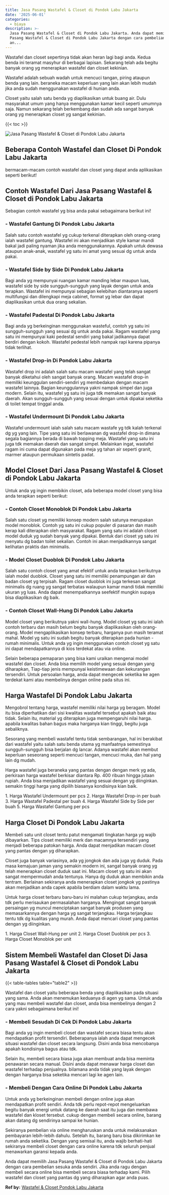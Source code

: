 ```yaml
---
title: Jasa Pasang Wastafel & Closet di Pondok Labu Jakarta
date: '2025-06-01'
categories:
  - biaya
description: >-
  Jasa Pasang Wastafel & Closet di Pondok Labu Jakarta. Anda dapat memilih Jasa
  Pasang Wastafel & Closet di Pondok Labu Jakarta dengan cara pembelian sesuka
  an...
---
```


Wastafel dan closet sepertinya tidak akan heran lagi bagi anda. Kedua benda ini teramat masyhur di berbagai lapisan. Sekarang telah ada begitu banyak orang yg menerapkan wastafel dan closet kekinian.

Wastafel adalah sebuah wadah untuk mencuci tangan, piring ataupun benda yang lain. beraneka macam keperluan yang lain akan lebih mudah jika anda sudah menggunakan wastafel di hunian anda.

Closet yaitu salah satu benda yg diaplikasikan untuk buang air. Dulu masyarakat umum yang hanya menggunakan kamar kecil seperti umumnya saja. Namun sekarang telah berkembang dan sudah ada sangat banyak orang yg menerapkan closet yg sangat kekinian.

{{< toc >}}

![Jasa Pasang Wastafel & Closet di Pondok Labu Jakarta](/images/wastafel-closet-murah03.png)

## Beberapa Contoh Wastafel dan Closet Di Pondok Labu Jakarta

bermacam-macam contoh wastafel dan closet yang dapat anda aplikasikan seperti berikut!

## Contoh Wastafel Dari Jasa Pasang Wastafel & Closet di Pondok Labu Jakarta

Sebagian contoh wastafel yg bisa anda pakai sebagaimana berikut ini!

### \- Wastafel Gantung Di Pondok Labu Jakarta

Salah satu contoh wastafel yg cukup terkenal diterapkan oleh orang-orang ialah wastafel gantung. Wastafel ini akan menjadikan style kamar mandi bakal jadi paling nyaman jika anda menggunakannya. Apakah untuk dewasa ataupun anak-anak, wastafel yg satu ini amat yang sesuai dg untuk anda pakai.

### \- Wastafel Side by Side Di Pondok Labu Jakarta

Bagi anda yg mempunyai ruangan kamar manding lebar maupun luas, wastafel side by side sungguh-sungguh yang layak dengan untuk anda terapkan. Wastafel ini mempunyai sebagian kelebihan diantaranya seperti multifungsi dan dilengkapi meja cabinet, format yg lebar dan dapat diaplikasikan untuk dua orang sekalian.

### \- Wastafel Padestal Di Pondok Labu Jakarta

Bagi anda yg berkeinginan menggunakan wasteful, contoh yg satu ini sungguh-sungguh yang sesuai dg untuk anda pakai. Ragam wastafel yang satu ini mempunyai kaki pedestal sendiri yang bakal jadikannya dapat berdiri dengan kokoh. Wastafel pedestal lebih nampak rapi karena pipanya tidak terlihat.

### \- Wastafel Drop-in Di Pondok Labu Jakarta

Wastafel drop ini adalah salah satu macam wastafel yang telah sangat banyak diketahui oleh sangat banyak orang. Macam wastafel drop-in memiliki keunggulan sendiri-sendiri yg membedakan dengan macam wastafel lainnya. Bagian keunggulannya yakni nampak simpel dan juga modern. Selain itu, wastafel yg satu ini juga tdk memakan sangat banyak daerah. Akan sungguh-sungguh yang sesuai dengan untuk dipakai seketika di toilet tempat tinggal anda.

### \- Wastafel Undermount Di Pondok Labu Jakarta

Wastafel undermount ialah salah satu macam wastafe yg tdk kalah terkenal dg yg yang lain. Tipe yang satu ini berlawanan dg wastafel drop-in dimana segala bagiannya berada di bawah topping meja. Wastafel yang satu ini juga tdk memakan daerah dan sangat simpel. Melainkan ingat, wastafel ragam ini cuma dapat digunakan pada meja yg tahan air seperti granit, marmer ataupun permukaan sintetis padat.

## Model Closet Dari Jasa Pasang Wastafel & Closet di Pondok Labu Jakarta

Untuk anda yg ingin membikin closet, ada beberapa model closet yang bisa anda terapkan seperti berikut:

### \- Contoh Closet Monoblok Di Pondok Labu Jakarta

Salah satu closet yg memiliki konsep modern salah satunya merupakan model monoblok. Contoh yg satu ini cukup populer di pasaran dan masih kerap kali diterapkan oleh masyarakat. Ragam yang satu ini adalah closet model duduk yg sudah banyak yang dipakai. Bentuk dari closet yg satu ini menyatu dg badan toilet sekalian. Contoh ini akan menjadikannya sangat kelihatan praktis dan minimalis.

### \- Model Closet Duoblok Di Pondok Labu Jakarta

Salah satu contoh closet yang amat efektif untuk anda terapkan berikutnya ialah model duoblok. Closet yang satu ini memiliki penampungan air dan badan closet yg terpisah. Ragam closet duoblok ini juga terkesan sangat minimalis dg ruang yg sangat terbatas walaupun kamar mandi tidak memiliki ukuran yg luas. Anda dapat menempatkannya seefektif mungkin supaya bisa diaplikasikan dg baik.

### \- Contoh Closet Wall-Hung Di Pondok Labu Jakarta

Model closet yang berikutnya yakni wall-hung. Model closet yg satu ini ialah contoh terbaru dan masih belum begitu banyak diaplikasikan oleh orang-orang. Model mengaplikasikan konsep terbaru, harganya pun masih teramat mahal. Model yg satu ini sudah begitu banyak diterapkan pada hunian - rumah minimalis. Untuk anda yg ingin menggunakan contoh closet yg satu ini dapat mendapatkannya di kios terdekat atau via online.

Selain beberapa pemaparan yang bisa kami uraikan mengenai model wastafel dan closet. Anda bisa memilih model yang sesuai dengan yang diharapkan, Tiap-tiap jenis mempunyai keistimewaan dan kekurangan tersendiri. Untuk persoalan harga, anda dapat mengecek seketika ke agen terdekat kami atau membelinya dengan online pada situs ini.

## Harga Wastafel Di Pondok Labu Jakarta

Mengobrol tentang harga, wastafel memiliki nilai harga yg beragam. Model itu bisa diperhatikan dari sisi kwalitas wastafel tersebut apakah baik atau tidak. Selain itu, material yg diterapkan juga mempengaruhi nilai harga. apabila kwalitas bahan bagus maka harganya kian tinggi, begitu juga sebaliknya.

Sesorang yang membeli wastafel tentu tidak sembarangan, hal ini berakibat dari wastafel yaitu salah satu benda utama yg manfaatnya semestinya sungguh-sungguh bisa berjalan dg lancar. Adanya wastafel akan membut keperluan seseorang seperti mencuci tangan, mencuci muka, dan hal yang lain dg mudah.

Harga wastafel juga beraneka yang pantas dengan dengan merk yg ada, perkiraan harga wastafel berkisar diantara Rp. 400 ribuan hingga jutaan rupiah. Anda bisa menjadikan wastafel yang sesuai dengan yg diinginkan. semakin tinggi harga yang dipilih biasanya kondisinya kian baik.

1\. Harga Wastafel Undermount per pcs 2. Harga Wastafel Drop-in per buah 3. Harga Wastafel Padestal per buah 4. Harga Wastafel Side by Side per buah 5. Harga Wastafel Gantung per pcs

## Harga Closet Di Pondok Labu Jakarta

Membeli satu unit closet tentu patut mengamati tingkatan harga yg wajib dibayarkan. Tips closet memiliki merk dan macamnya tersendiri yang menjadi beberapa patokan harga. Anda dapat menjadikan macam closet yang pantas dengan yg diharapkan.

Closet juga banyak variasinya, ada yg jongkok dan ada juga yg duduk. Pada masa kemajuan jaman yang semakin modern ini, sangat banyak orang yg telah menerapkan closet duduk saat ini. Macam closet yg satu ini akan sangat mempermudah anda tentunya. Hanya dg duduk akan membikin anda tentram. Berlainan sekiranya anda menerapkan closet jongkok yg pastinya akan menjadikan anda capek apabila berdiam dalam waktu lama.

Untuk harga closet terbaru baru-baru ini malahan cukup terjangkau, anda tdk perlu merisaukan permasalahan harganya. Mengingat sangat banyak persaingan yg muncul menciptakan sangat banyak produsen yang memasarkannya dengan harga yg sangat terjangkau. Harga terjangkau tentu tdk dg kualitas yang murah. Anda dapat mencari closet yang pantas dengan yg diinginkan.

1\. Harga Closet Wall-Hung per unit 2. Harga Closet Duoblok per pcs 3. Harga Closet Monoblok per unit

## Sistem Membeli Wastafel dan Closet Di Jasa Pasang Wastafel & Closet di Pondok Labu Jakarta

{{< table-tables table="table2" >}}

Wastafel dan closet yaitu beberapa benda yang diaplikasikan pada situasi yang sama. Anda akan menemukan keduanya di agen yg sama. Untuk anda yang mau membeli wastafel dan closet, anda bisa membelinya dengan 2 cara yakni sebagaimana berikut ini!

### \- Membeli Sesudah Di Cek Di Pondok Labu Jakarta

Bagi anda yg ingin membeli closet dan wastafel secara biasa tentu akan mendapatkan profit tersendiri. Beberapanya ialah anda dapat mengecek situasi wastafel dan closet secara langsung. Disini anda bisa mencobanya apakah kondisinya bagus atau tdk.

Selain itu, membeli secara biasa juga akan membuat anda bisa meminta penawaran secara manual. Disini anda dapat menawar harga closet dan wastafel terhadap penjualnya. bilamana anda tidak yang layak dengan dengan harganya bisa seketika mencari lagi ke agen lain.

### \- Membeli Dengan Cara Online Di Pondok Labu Jakarta

Untuk anda yg berkeinginan membeli dengan online juga akan mendapatkan profit sendiri. Anda tdk perlu repot-repot mengeluarkan begitu banyak energi untuk datang ke daerah saat itu juga dan membawa wastafel dan kloset tersebut. cukup dengan membeli secara online, barang akan datang dg sendirinya sampai ke hunian.

Sekiranya pembelian via online mengharuskan anda untuk melaksanakan pembayaran lebih-lebih dahulu. Setelah itu, barang baru bisa dikirimkan ke rumah anda seketika. Dengan yang semisal itu, anda wajib berhati-hati sekiranya membeli closet dengan cara online karena tdk seluruh penjual menawarkan garansi kepada anda.

Anda dapat memilih Jasa Pasang Wastafel & Closet di Pondok Labu Jakarta dengan cara pembelian sesuka anda sendiri. Jika anda ragu dengan membeli secara online bisa membeli secara biasa terhadap kami. Pilih wastafel dan closet yang pantas dg yang diharapkan agar anda puas.

**Ref by:** [Wastafel & Closet Pondok Labu Jakarta](https://id.wikipedia.org/wiki/Wastafel)
